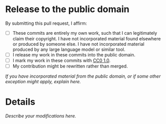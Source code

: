 # Release to the public domain

By submitting this pull request, I affirm:

- [ ] These commits are entirely my own work, such that I can legitimately claim their copyright. I have not incorporated material found elsewhere or produced by someone else. I have not incorporated material produced by any large language model or similar tool.
- [ ] I release my work in these commits into the public domain.
- [ ] I mark my work in these commits with [CC0 1.0](https://creativecommons.org/publicdomain/zero/1.0/).
- [ ] My contribution might be rewritten rather than merged.
 
*If you have incorporated material from the public domain, or if some other exception might apply, explain here.*

# Details

*Describe your modifications here.*
